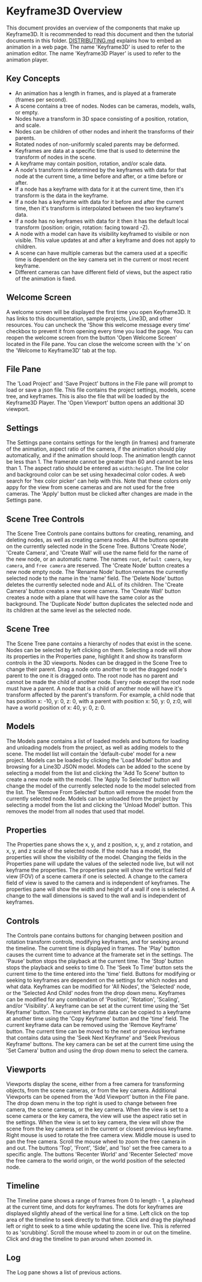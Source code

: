 # Keyframe3D Overview

This document provides an overview of the components that make up Keyframe3D.
It is recommended to read this document and then the tutorial documents in this folder.
[DISTRIBUTING.md](./DISTRIBUTING.md) explains how to embed an animation in a web page.
The name 'Keyframe3D' is used to refer to the animation editor.
The name 'Keyframe3D Player' is used to refer to the animation player.

## Key Concepts

* An animation has a length in frames, and is played at a framerate (frames per second). 
* A scene contains a tree of nodes. Nodes can be cameras, models, walls, or empty. 
* Nodes have a transform in 3D space consisting of a position, rotation, and scale.
* Nodes can be children of other nodes and inherit the transforms of their parents.
* Rotated nodes of non-uniformly scaled parents may be deformed.
* Keyframes are data at a specific time that is used to determine the transform of nodes in the scene.
* A keyframe may contain position, rotation, and/or scale data.
* A node's transform is determined by the keyframes with data for that node at the current time, a time before and after, or a time before or after.
* If a node has a keyframe with data for it at the current time, then it's transform is the data in the keyframe.
* If a node has a keyframe with data for it before and after the current time, then it's transform is interpolated between the two keyframe's data.
* If a node has no keyframes with data for it then it has the default local transform (position: origin, rotation: facing toward -Z).
* A node with a model can have its visibility keyframed to visibile or non visible. This value updates at and after a keyframe and does not apply to children.
* A scene can have multiple cameras but the camera used at a specific time is dependent on the key camera set in the current or most recent keyframe.
* Different cameras can have different field of views, but the aspect ratio of the animation is fixed.

## Welcome Screen

A welcome screen will be displayed the first time you open Keyframe3D. It has links to this documentation, sample projects, Line3D, and other resources.
You can uncheck the 'Show this welcome message every time' checkbox to prevent it from opening every time you load the page.
You can reopen the welcome screen from the button 'Open Welcome Screen' located in the File pane.
You can close the welcome screen with the 'x' on the 'Welcome to Keyframe3D' tab at the top.

## File Pane

The 'Load Project' and 'Save Project' buttons in the File pane will prompt to load or save a json file. This file contains the project settings, models, scene tree, and keyframes. This is also the file that will be loaded by the Keyframe3D Player.
The 'Open Viewport' button opens an additional 3D viewport.

## Settings

The Settings pane contains settings for the length (in frames) and framerate of the animation, aspect ratio of the camera, if the animation should play automatically, and if the animation should loop.
The animation length cannot be less than 1.
The framerate cannot be greater than 60 and cannot be less than 1.
The aspect ratio should be entered as `width:height`. 
The line color and background color can be set using hexadecimal color codes. A web search for 'hex color picker' can help with this.
Note that these colors only appy for the view from scene cameras and are not used for the free cameras.
The 'Apply' button must be clicked after changes are made in the Settings pane.

## Scene Tree Controls

The Scene Tree Controls pane contains buttons for creating, renaming, and deleting nodes, as well as creating camera nodes.
All the buttons operate on the currently selected node in the Scene Tree. 
Buttons 'Create Node', 'Create Camera', and 'Create Wall' will use the name field for the name of the new node, or an automatic name.
The names `root`, `default camera`, `key camera`, and `free camera` are reserved.
The 'Create Node' button creates a new node empty node.
The 'Rename Node' button renames the currently selected node to the name in the 'name' field.
The 'Delete Node' button deletes the currently selected node and ALL of its children. 
The 'Create Camera' button creates a new scene camera.
The 'Create Wall' button creates a node with a plane that will have the same color as the background.
The 'Duplicate Node' button duplicates the selected node and its children at the same level as the selected node.

## Scene Tree

The Scene Tree pane contains a hierarchy of nodes that exist in the scene. Nodes can be selected by left clicking on them. 
Selecting a node will show its properties in the Properties pane, highlight it and show its transform controls in the 3D viewports.
Nodes can be dragged in the Scene Tree to change their parent. Drag a node onto another to set the dragged node's parent to the one it is dragged onto.
The root node has no parent and cannot be made the child of another node. Every node except the root node must have a parent.
A node that is a child of another node will have it's transform affected by the parent's transform. 
For example, a child node that has position x: -10, y: 0, z: 0, with a parent with position x: 50, y: 0, z:0, will have a world position of x: 40, y: 0, z: 0.

## Models

The Models pane contains a list of loaded models and buttons for loading and unloading models from the project, as well as adding models to the scene.
The model list will contain the 'default-cube' model for a new project.
Models can be loaded by clicking the 'Load Model' button and browsing for a Line3D JSON model.
Models can be added to the scene by selecting a model from the list and clicking the 'Add To Scene' button to create a new node with the model.
The 'Apply To Selected' button will change the model of the currently selected node to the model selected from the list.
The 'Remove From Selected' button will remove the model from the currently selected node.
Models can be unloaded from the project by selecting a model from the list and clicking the 'Unload Model' button. This removes the model from all nodes that used that model.

## Properties

The Properties pane shows the x, y, and z position, x, y, and z rotation, and x, y, and z scale of the selected node. 
If the node has a model, the properties will show the visibility of the model.
Changing the fields in the Properties pane will update the values of the selected node live, but will not keyframe the properties.
The properties pane will show the vertical field of view (FOV) of a scene camera if one is selected.
A change to the camera field of view is saved to the camera and is independent of keyframes.
The properties pane will show the width and height of a wall if one is selected.
A change to the wall dimensions is saved to the wall and is independent of keyframes.

## Controls

The Controls pane contains buttons for changing between position and rotation transform controls, modifying keyframes, and for seeking around the timeline.
The current time is displayed in frames.
The 'Play' button causes the current time to advance at the framerate set in the settings.
The 'Pause' button stops the playback at the current time.
The 'Stop' button stops the playback and seeks to time 0.
The 'Seek To Time' button sets the current time to the time entered into the 'time' field.
Buttons for modifying or seeking to keyframes are dependent on the settings for which nodes and what data.
Keyframes can be modified for 'All Nodes', the 'Selected' node, or the 'Selected And Child' nodes from the drop down menu.
Keyframes can be modified for any combination of 'Position', 'Rotation', 'Scaling', and/or 'Visibility'.
A keyframe can be set at the current time using the 'Set Keyframe' button.
The current keyframe data can be copied to a keyframe at another time using the 'Copy Keyframe' button and the 'time' field.
The current keyframe data can be removed using the 'Remove Keyframe' button.
The current time can be moved to the next or previous keyframe that contains data using the 'Seek Next Keyframe' and 'Seek Previous Keyframe' buttons.
The key camera can be set at the current time using the 'Set Camera' button and using the drop down menu to select the camera.

## Viewports

Viewports display the scene, either from a free camera for transforming objects, from the scene cameras, or from the key camera.
Additional Viewports can be opened from the 'Add Viewport' button in the File pane.
The drop down menu in the top right is used to change between free camera, the scene cameras, or the key camera.
When the view is set to a scene camera or the key camera, the view will use the aspect ratio set in the settings.
When the view is set to key camera, the view will show the scene from the key camera set in the current or closest previous keyframe.
Right mouse is used to rotate the free camera view. Middle mouse is used to pan the free camera.
Scroll the mouse wheel to zoom the free camera in and out.
The buttons 'Top', 'Front', 'Side', and 'Iso' set the free camera to a specific angle.
The buttons 'Recenter World' and 'Recenter Selected' move the free camera to the world origin, or the world position of the selected node.

## Timeline

The Timeline pane shows a range of frames from 0 to length - 1, a playhead at the current time, and dots for keyframes.
The dots for keyframes are displayed slightly ahead of the vertical line for a time.
Left click on the top area of the timeline to seek directly to that time.
Click and drag the playhead left or right to seek to a time while updating the scene live. This is referred to as 'scrubbing'.
Scroll the mouse wheel to zoom in or out on the timeline.
Click and drag the timeline to pan around when zoomed in.

## Log

The Log pane shows a list of previous actions. 
